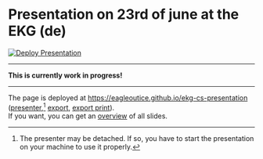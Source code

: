 # Presentation on 23rd of june at the EKG (de)

[![Deploy Presentation](https://github.com/EagleoutIce/ekg-cs-presentation/actions/workflows/deploy.yaml/badge.svg)](https://github.com/EagleoutIce/ekg-cs-presentation/actions/workflows/deploy.yaml)

----

<b>This is currently work in progress!</b>

----

The page is deployed at <https://eagleoutice.github.io/ekg-cs-presentation> ([presenter](https://eagleoutice.github.io/ekg-cs-presentation?presenterMode=true),[^1] [export](https://eagleoutice.github.io/ekg-cs-presentation?exportMode=true), [export print](https://eagleoutice.github.io/ekg-cs-presentation?exportMode=true&printMode=true)).\
If you want, you can get an [overview](https://eagleoutice.github.io/ekg-cs-presentation/?overviewMode=true) of all slides.


[^1]: The presenter may be detached. If so, you have to start the presentation on your machine to use it properly.
